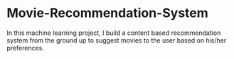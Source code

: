 # Movie-Recommendation-System
In this machine learning project, I build a content based recommendation system from the ground up to suggest movies to the user based on his/her preferences.
